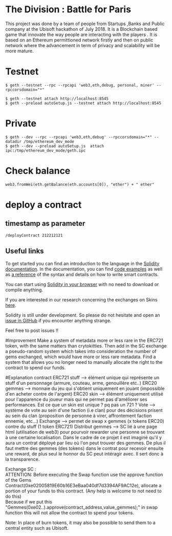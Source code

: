 # The Division : Battle for Paris

This project was done by a team of people from Startups ,Banks and Public company at the Ubisoft hackathon of July 2018. It is a Blockchain based game that  innovate the way people are interacting with the players .
It is based on an Ethereum permittioned network firstly and then on public network where the advancement in term of privacy and scalability will be more mature.

# Testnet
    $ geth --testnet --rpc --rpcapi 'web3,eth,debug, personal, miner' --rpccorsdomain="*"

    $ geth --testnet attach http://localhost:8545
    $ geth --preload autoSetup.js --testnet attach http://localhost:8545                 

# Private
    $ geth --dev --rpc --rpcapi 'web3,eth,debug' --rpccorsdomain="*" --datadir /tmp/ethereum_dev_mode
    $ geth --dev --preload autoSetup.js  attach ipc:/tmp/ethereum_dev_mode/geth.ipc


# Check balance
    web3.fromWei(eth.getBalance(eth.accounts[0]), "ether") + " ether"


# deploy a contract
## timestamp as parameter
    /deployContract 212212121

## Useful links
To get started you can find an introduction to the language in the [Solidity documentation](https://solidity.readthedocs.org). In the documentation, you can find [code examples](https://solidity.readthedocs.io/en/latest/solidity-by-example.html) as well as [a reference](https://solidity.readthedocs.io/en/latest/solidity-in-depth.html) of the syntax and details on how to write smart contracts.

You can start using [Solidity in your browser](http://remix.ethereum.org) with no need to download or compile anything.

If you are interested in our research concerning the exchanges on Skins [here](https://github.com/loomnetwork/transfer-gateway-example).

Solidity is still under development. So please do not hesitate and open an [issue in GitHub](https://github.com/ethereum/solidity/issues) if you encounter anything strange.

Feel free to post issues !!

#Improvement
Make a system of metadata more or less rare in the ERC721 token, with the same matters than crytokitties. Then add in the SC exchange a pseudo-random system which takes into consideration the number of gems exchanged, which would have more or less rare metadata.
Find a system that allows you no longer need to manually allocate the right to the contract to spend our funds.


#Explanation contract
ERC721 stuff --> élément unique qui représente un stuff d'un personnage (armure, couteau, arme, genouillère etc..)
ERC20 gemmes --> monnaie du jeu qui s'obtient uniquement en jouant (impossible d'en acheter contre de l'argent)
ERC20 skin --> élément uniquement utilisé pour l'apparence du joueur mais qui ne permet pas d'améliorer ses performances. Est ce que un skin est unique ? pq pas un 721 ?
Vote --> système de vote au sein d'une faction (i.e clan) pour des décisions prisent au sein du clan (proposition de personne à virer, affrontement faction ennemie, etc...)
Exchange --> permet de swap x gemmes (x tokens ERC20) contre du stuff (1 token ERC721)
Distribut gemmes --> SC lié à une page html (utilisation de web3) pour pourvoir rewarder une personne se trouvant à une certaine localisation. Dans le cadre de ce projet il est imaginé qu'il y aura un contrat déployé par lieu où l'on peut trouver des gemmes. De plus il faut mettre des gemmes (des tokens) dans le contrat pour recevoir ensuite une reward, de plus seul le honnor du SC peut intéragir avec. Il sert donc à la transparence.



Exchange SC :
<br> ATTENTION: Before executing the Swap function use the approve function of the Gems Contract(0xe02005819E60b16E3eBaa040df7d3394AF9AC12e), allocate a portion of your funds to this contract. (Any help is welcome to not need to do this)</br>
Because if we put this "Gemmes(0xe02..).approve(contract_address,value_gemmes);" in swap function this will not allow the contract to spend your tokens.

Note: In place of burn tokens, it may also be possible to send them to a central entity such as Ubisoft.
